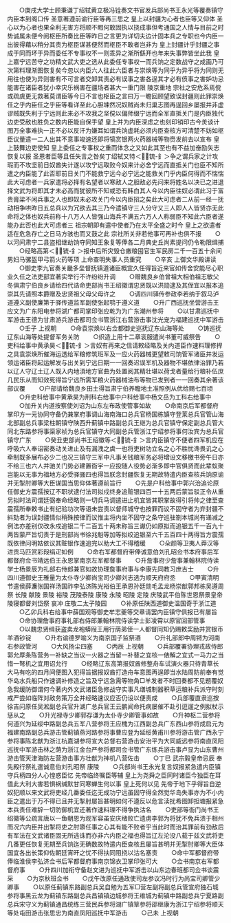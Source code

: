 <!-- { "loadSidebar": true } -->
　　○庚戌大学士顾秉谦丁绍轼黄立极冯铨奏文书官发兵部尚书王永光等覆奏镇守内臣本到阁口传  圣意著遵前谕行臣等再三思之  皇上以封疆为心者也臣等又仰体  圣心以为心者也果全利无害方将顺不睱何敢固执以挠成事但考通国之人情与目前之时势诚属未便今阅枢臣所奏比臣等昨日之言更为详切夫边计固本兵之专职也今内臣一出彼得藉以稍分其责为枢臣谋甚便然而枢臣不敢者岂非为  皇上封疆计乎封疆之事成于同而坏于异而委任不专事权不一则乖异之渐所繇开也年来失事弊皆坐此我  皇上嘉宁远苦守之功精文武大吏之选从此委任专事权一而兵饷之定数战守之成画乃可次第料理渐图恢复矣今忽以内臣六人往此六臣者与崇焕等为同乎为异乎将为同则无用往也使为异则害有不可言者交卸其责必有误事之害各逞其才必有偾事之害妒功忌能害在诸臣者犹小幸灾乐祸害在疆场者甚大一重门限  陵京重地  宗社之安危系焉傥或疏虞更无救著莫谓臣等今日不言也枢臣之言曰万一瞻回顾望致误封疆则此罪崇焕任之乎内臣任之乎臣等看详至此心胆竦然况奴贼尚未归巢志图再逞回乡屡报并非虚谬贼既失利于宁远则此来必不攻我之坚傥以偏师缀宁远而全军直抵关门是内臣独代边吏受敌也胜负之数内臣能自保手望  皇上并为内臣深虑之也刻印销印古今羙谈计图万全事难执一正不必以反汗为嫌耳如谓兵饷虚耗必须内臣查核方可清楚不妨如枢臣议量遣一二人出其不意事竣速还即将犒赏银两火药器械等物赍发前去以宣布  皇上鼓舞边吏使知  皇上委任之专事权之重而体念之又如此其至也有不益加奋励矢志恢复以报  圣恩者臣等且任失言之咎矣丁绍轼又特＜锍-釒＞争之谓兵家之计攻瑕而不攻坚前日奴酋失计遂以攻宁远取败今奴来计必舍宁远而直抵关门也臣不知所遣之内臣能了此否耶前日关门不能救宁远今必宁远之能救关门乎内臣何得而不惴惴此大可虑者一兵家遣将必择有名望者以寒敌人之胆敌必先问来将姓名以决已之进退择文武为将即其才未必高而犹彼所不知或恐有韩白其人今以内臣往奴必谓此习于富贵膏梁不闲兵事之人也即奴未必攻关门今以内臣招之矣此大可虑者二从前一经一抚动相争哄昨日五总兵以为冗欲去其三乃今遣镇守三人分守又三人即人人皆贤亦无此命将之体也奴兵前称十八万人人皆强山海兵不满五六万人人称弱臣不知此六臣者遂能办此否也此大可虑者三  祖宗朝即有遣中使者乃在太平全盛之时今  皇上之欲遣者适在危急存亡之日马方骇也而又鼓之此  宗社所关非若他事可再补也俱不报
　　○以河间肃宁二县盗相继劫饷夺同知王象复等俸各二月典史丘尚素提问仍令勒限缉捕
　　○经略高第＜锍-釒＞报中后所灾毁仓廒粮囤官生军民房二千一百五十余间男妇马骡盔甲弓箭火药等项  上命查明失事人员重究
　　○辛亥  上御文华殿讲读
　　○御史李九官奏关畿多垒督抚镇道诸臣概宜久任得旨近来官如传舍安能尽心职业久任之法吏部宜著实举行不许纷纷升调
　　○赠魏良乡伯曾祖大相伯祖志敏父冬俱肃宁伯良乡请给四代诰命吏部尚书王绍徽谓忠贤既以洪勋逮及其侄宜以报本追崇其先请照本爵赠及忠贤祖父母父母许之
　　○调四川驿传参政李若纳于叙马泸道遵义副使廉第于驿传道监军副使张起鹗于遵义道
　　○升广西巡抚坐营游击王应文为广东阳电参将湖广都司掌印张应乾为为广东潮州参将
　　○以甘肃巡抚中军游击王德为甘肃游兵游击都司佥书管浙江右营游击事沈光宠为福建巡抚中军游击
　　○壬子  上视朝
　　○命袁崇焕以右佥都御史巡抚辽东山海等处
　　○铸巡抚辽东山海等处提督军务关防
　　○织造上用十二章衮服遣尚书董可威祭告
　　○吏科给事中黄承昊＜锍-釒＞言奴有再来之信请敕经略及关内道臣作速料理修捍之具袁崇焕所催海运透给军粮修筑班军及一应火药器械更望敕司饷管军诸臣并发运领运诸臣将起运解发与出关到宁远日期一一回奏迟误军机及器物不堪依律治罪乃若以辽人守辽土辽人既入内地湏地方官曲为处置阅其精壮堪以荷戈者量给行粮补伍庶几民乐从而知效死得旨宁远所需军粮火药器械油布等物已发到者一一回奏其余著该部议覆
　　○户部请给魏良乡田土得旨肃宁伯养瞻地土准照例从优给赐七百顷
　　○升吏科给事中黄承昊为刑科右给事中户科给事中杨文岳为工科右给事中
　　○加升关内道按察使刘诏为山东左布政使管事如故
　　○命南京后军都督府掌印方一元协同守备仍兼掌府事调山海南海口总兵官杨国栋镇守登莱总兵官管山海北部副总兵事梁柱朝镇守陕西升蓟镇中路副总兵王继为总兵官镇守保定副总兵管大同北东路参将事渠家祯为总兵官镇守大同副总兵管浙江宁绍参将事何汝宾为总兵官镇守广东
　　○癸丑吏部尚书王绍徽等＜锍-釒＞言内臣镇守不便者四军机应在呼吸六人奉诏密奏动关进止及有漏洩之虞一也将吏树功立名之心不胜忧谗畏讥之心牵制既多展布必少二也况三镇守三军中凡事关钱粮军务必将增设文移檄书旁午日亦不给三也六人并驰关门势必建置衙宇一应投随人役势必渐多即中官俱贤而此辈蚁聚岂能以无事为福地方必受驿骚四也得旨朕念封疆恢复无期故特遣内臣查核兵饷原谕并无掣肘卿等大臣谋国当思仰体著遵前旨行
　　○先是户科给事中郭兴治追论原任御史方震孺按辽不职状逮付法司拟戍终身追赃银四百一十五两后蒙旨驳正令从重另拟时法司谓廷弼奉命经略则一切兵马调遣进止机宜皆其职掌故得引将帅之律至查震孺所奉敕书止有纪验功次等语未尝责以督师城守也按罪而议不固守者为弃封疆不紏劾者为误封疆情似稍殊按律而议惟主将内坐不固守之条守巡驻劄本城尚有递减之例法亦差别仅改永戍追银二千二百五十两未称旨三谳仍如原拟而追银五千一百九十两皆蒙严旨切责于是刑部尚书徐兆魁等加等拟绞追银至六千五百四十两得旨方震孺既依律问明姑依议其赃银作速追完以助大工不得稽缓
　　○朵颜等卫夷人莽汉等进贡马匹赏彩叚绢疋如例
　　○命右军都督府带俸诚意伯刘孔昭佥书本府事后军都督府佥书靖远伯王永恩掌南京左军都督事
　　○升詹事府少詹事兼翰林院侍读学士杨景辰为礼部右侍郎兼官如故协理詹事府事与李康先同教习庶吉士
　　○升四川道御史王雅量为太仆寺少卿尚宝司少卿刘志选为顺天府府丞
　　○甲寅清明节遣侯薛濂张国祥汤国祚李弘济陈光裕伯王承恩孙廷勋毛孟龙杨崇猷郭邦栋吴遵周祭  长陵  献陵  景陵  裕陵  茂陵泰陵  康陵  永陵  昭陵  定陵  庆陵武平伯陈世恩祭景皇帝陵寝都督刘岱祭  哀冲  庄敬二太子陵园
　　○补原任陕西道御史温国奇于浙江道
　　○乙卯兵科右给事中薛国观等御史牟志夔等交章请罢内臣镇守俱报已有屡旨
　　○命协理詹事府事礼部右侍郎兼翰林院侍读学士彭凌霄以原官回部管事
　　○以魏忠贤缉获盗卖龙袍蟒叚王用行荫弟侄一人都督同知仍赐敕奖励并赏银币羊酒钞锭
　　○升右谕德罗喻义为南京国子监祭酒
　　○升礼部郎中周锵为河南右参政管河
　　○大风扬尘四塞
　　○丙辰  上视朝
　　○兵部覆署协理戎政侍郎郭允厚条陈营务一补缺之当议一火器之当留一补替之宜核一俵解之宜式一马力之当惜一弩机之宜用诏允行
　　○经略辽东高第报奴酋修整舟车试演火器只待青草长大马有吃的四月间便图入犯得旨据报奴酋打造舟车意图再逞即当水陆周防前奉有觉华岛水兵船只作速调补修造之旨及宁远急需等物角□羊发者不时回奏都不见题覆奴急我缓防御谓何今著内外文武诸臣急修战守实事凡缮城制器积草运粮补兵派守时刻戒严尝如临阵对敌务策万全并经略速议应否仍设以便责成
　　○兵部覆直隶巡按徐吉问原任吴淞副总兵官升湖广总兵官王云鹏闻命托病屡催不赴引逗遛之例拟杖示惩从之
　　○升光禄寺少卿郭存谦为太仆寺少卿管事如故
　　○升神枢二营参将何道兴为延绥中路副总兵五军八营参将王应槐为江西副总兵广东西山参将成启元为福建南路副总兵游击管蓟镇燕河路参将事曹应登为延绥黄甫川参将游击管广西永宁参将事陈北猷为浙江杭嘉湖参将宣大总督右营游击安治平为大同威远参将南直凤阳巡抚中军游击林之荫为浙江金台严参将都司佥书管广东练兵游击事卢显为山东曹州游击管天津海防左营游击事方壮猷为神机八营佐击
　　○丁巳  武宗毅皇帝忌辰  奉先殿行祭礼遣诚意伯刘孔昭祭  康陵
　　○兵部尚书王永光复言奴报紧急遣内臣镇守兵柄四分人心惶惑臣忆  先帝临终嘱臣等辅  皇上为尧舜之臣同时诸臣今独臣在耳值此大利大害若惧祸缄默甘同寒蝉生何以事  皇上死何以见  先帝于地下乎得旨自逆奴犯顺以来文武将吏经几番委任迄无成功宁远虽固守得全然觉华岛失事亦为不小内臣之遣出于万不得已且并无掣肘屡旨甚明如何不遵反以危言渎扰希图卸担塘报紧急本兵责任难辞一切防御机宜还著作速料理不得争执沽名
　　○吏部等衙门尚书王绍徽等公疏言唐以一鱼朝恩为观军容虽安庆绪败亡遗虏李郭为将犹不免兵溃于相州而况六内臣并出掣将吏之肘隳任事之心其有能不败者乎当此时而治其罪前有劲敌后有军法在文武诸臣固无所逃诛而亦非六内臣之福也得旨辽左沦没八载于兹文武将吏几番更任恢复无期至兵饷迄无确数故特遣内臣查核且屡旨甚明并无掣肘卿等大臣体国宜各出长策仰佐朝廷宵旰之忧不得扶同阻挠以沽名塞责
　　○命中军都督府带俸临淮侯李弘济佥书后军都督府事南京锦衣卫掌印张可大
　　○佥书南京右军都督府事
　　○升四川加衔守备赵文进为巡抚中军游击以山东边春班都司佥书谈震采
　　○为京秋班佥书
　　○戊午改原任通政使司左参议冯时行为尚宝司卿管少卿事
　　○以原任蓟镇东路副总兵吴自勉为五军□营左副将副总兵管宣府独石城参将事黑云龙为蓟镇东路副总兵昌镇镇边城参将王维城为蓟镇中路副总兵宁夏路副总兵宋守义为蓟镇通昌统练三营民兵参将湖广镇筸参将邵继康为浙江宁绍参将顺天等处屯田游击张思忠为南直凤阳巡抚中军游击
　　○己未  上视朝
